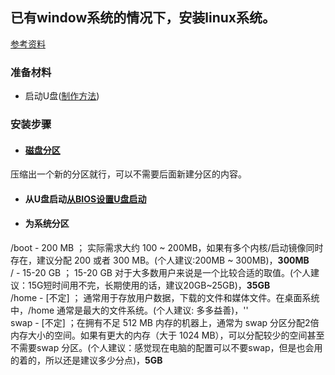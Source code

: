 ## 已有window系统的情况下，安装linux系统。
[参考资料](https://blog.csdn.net/flyyufenfei/article/details/79187656)

### 准备材料
* 启动U盘([制作方法](https://tutorials.ubuntu.com/tutorial/tutorial-create-a-usb-stick-on-windows#0))

### 安装步骤

* #### [磁盘分区](http://jingyan.baidu.com/article/425e69e6bbd0c7be14fc164a.html)
压缩出一个新的分区就行，可以不需要后面新建分区的内容。

* #### 从U盘启动[从BIOS设置U盘启动](http://www.udashi.com/jc/2.html)

* #### 为系统分区

/boot - 200 MB ； 实际需求大约 100 ~ 200MB，如果有多个内核/启动镜像同时存在，建议分配 200 或者 300 MB。(个人建议:200MB ~ 300MB)，**300MB**<br>
/ - 15-20 GB ； 15-20 GB 对于大多数用户来说是一个比较合适的取值。(个人建议：15G短时间用不完，长期使用的话，建议20GB~25GB)，**35GB**<br>
/home - [不定] ； 通常用于存放用户数据，下载的文件和媒体文件。在桌面系统中，/home 通常是最大的文件系统。(个人建议: 多多益善)，''<br>
swap - [不定] ；在拥有不足 512 MB 内存的机器上，通常为 swap 分区分配2倍内存大小的空间。如果有更大的内存（大于 1024 MB），可以分配较少的空间甚至不需要swap 分区。(个人建议：感觉现在电脑的配置可以不要swap，但是也会用的着的，所以还是建议多少分点)，**5GB**<br>
